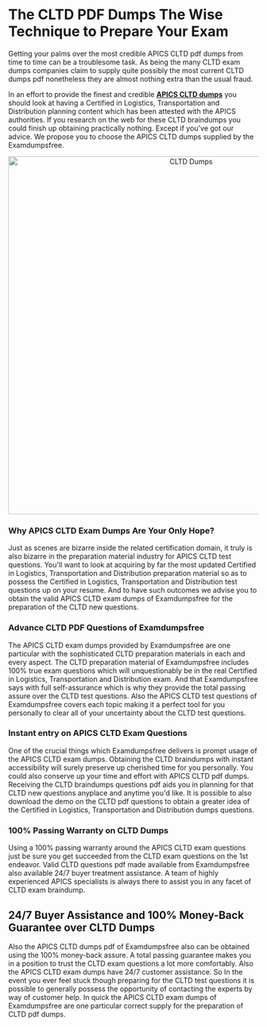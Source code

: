 <h1>The CLTD PDF Dumps The Wise Technique to Prepare Your Exam</h1>
<p>Getting your palms over the most credible APICS CLTD pdf dumps from time to time can be a troublesome task. As being the many CLTD exam dumps companies claim to supply quite possibly the most current CLTD dumps pdf nonetheless they are almost nothing extra than the usual fraud.</p>
<p>In an effort to provide the finest and credible <strong><a href="https://examdumpsfree.com/CLTD-exam-dumps">APICS CLTD dumps</a></strong> you should look at having a Certified in Logistics, Transportation and Distribution planning content which has been attested with the APICS authorities. If you research on the web for these CLTD braindumps you could finish up obtaining practically nothing. Except if you've got our advice. We propose you to choose the APICS CLTD dumps supplied by the Examdumpsfree.</p>
<p style="text-align: center;"><a href="https://examdumpsfree.com/CLTD-exam-dumps"><img src="https://i.ibb.co/yV3fvNg/Exam-Dumps-Free.png" alt="CLTD Dumps" width="720" /></a></p>
<h3>Why APICS CLTD Exam Dumps Are Your Only Hope?</h3>
<p>Just as scenes are bizarre inside the related certification domain, it truly is also bizarre in the preparation material industry for APICS CLTD test questions. You'll want to look at acquiring by far the most updated Certified in Logistics, Transportation and Distribution preparation material so as to possess the Certified in Logistics, Transportation and Distribution test questions up on your resume. And to have such outcomes we advise you to obtain the valid APICS CLTD exam dumps of Examdumpsfree for the preparation of the CLTD new questions.</p>
<h3><strong>Advance CLTD PDF Questions of Examdumpsfree</strong></h3>
<p>The APICS CLTD exam dumps provided by Examdumpsfree are one particular with the sophisticated CLTD preparation materials in each and every aspect. The CLTD preparation material of Examdumpsfree includes 100% true exam questions which will unquestionably be in the real Certified in Logistics, Transportation and Distribution exam. And that Examdumpsfree says with full self-assurance which is why they provide the total passing assure over the CLTD test questions. Also the APICS CLTD test questions of Examdumpsfree covers each topic making it a perfect tool for you personally to clear all of your uncertainty about the CLTD test questions.</p>
<h3><strong>Instant entry on APICS CLTD Exam Questions</strong></h3>
<p>One of the crucial things which Examdumpsfree delivers is prompt usage of the APICS CLTD exam dumps. Obtaining the CLTD braindumps with instant accessibility will surely preserve up cherished time for you personally. You could also conserve up your time and effort with APICS CLTD pdf dumps. Receiving the CLTD braindumps questions pdf aids you in planning for that CLTD new questions anyplace and anytime you'd like. It is possible to also download the demo on the CLTD pdf questions to obtain a greater idea of the Certified in Logistics, Transportation and Distribution dumps questions.</p>
<h3><strong>100% Passing Warranty on CLTD Dumps</strong></h3>
<p>Using a 100% passing warranty around the APICS CLTD exam questions just be sure you get succeeded from the CLTD exam questions on the 1st endeavor. Valid CLTD questions pdf made available from Examdumpsfree also available 24/7 buyer treatment assistance. A team of highly experienced APICS specialists is always there to assist you in any facet of CLTD exam braindump.</p>
<h2><strong>24/7 Buyer Assistance and 100% Money-Back Guarantee over CLTD Dumps</strong></h2>
<p>Also the APICS CLTD dumps pdf of Examdumpsfree also can be obtained using the 100% money-back assure. A total passing guarantee makes you in a position to trust the CLTD exam questions a lot more comfortably. Also the APICS CLTD exam dumps have 24/7 customer assistance. So In the event you ever feel stuck though preparing for the CLTD test questions it is possible to generally possess the opportunity of contacting the experts by way of customer help. In quick the APICS CLTD exam dumps of Examdumpsfree are one particular correct supply for the preparation of CLTD pdf dumps.</p>
<h3>&nbsp;</h3>
<h3>&nbsp;</h3>
